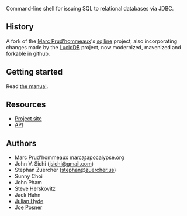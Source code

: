 Command-line shell for issuing SQL to relational databases via JDBC.

## History

A fork of the [Marc
Prud'hommeaux](http://mprudhom.users.sourceforge.net/)'s
[sqlline](http://sourceforge.net/projects/sqlline/) project, also
incorporating changes made by the
[LucidDB](https://github.com/LucidDB/luciddb) project,
now modernized, mavenized and forkable in github.

## Getting started

Read [the manual](http://www.hydromatic.net/sqlline/manual.html).

## Resources

* [Project site](http://www.hydromatic.net/sqlline)
* [API](http://www.hydromatic.net/sqlline/apidocs)

## Authors

* Marc Prud'hommeaux <marc@apocalypse.org>
* John V. Sichi (jsichi@gmail.com)
* Stephan Zuercher (stephan@zuercher.us)
* Sunny Choi
* John Pham
* Steve Herskovitz
* Jack Hahn
* [Julian Hyde](https://github.com/julianhyde)
* [Joe Posner](https://github.com/joeposner)
